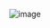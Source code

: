![image](https://user-images.githubusercontent.com/97594146/196146980-9999ffcb-16b9-481a-8738-75e1fde6dec3.png)
